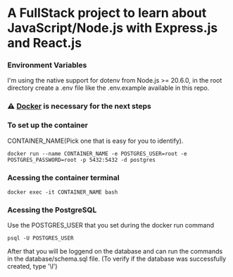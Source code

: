 # A FullStack project to learn about JavaScript/Node.js with Express.js and React.js

### Environment Variables
I'm using the native support for dotenv from Node.js >= 20.6.0,
in the root directory create a .env file like the .env.example available in this repo.

### :warning: [Docker](https://www.docker.com/products/docker-desktop/) is necessary for the next steps
### To set up the container
CONTAINER_NAME(Pick one that is easy for you to identify).
```
docker run --name CONTAINER_NAME -e POSTGRES_USER=root -e POSTGRES_PASSWORD=root -p 5432:5432 -d postgres
```
### Acessing the container terminal
 ```
 docker exec -it CONTAINER_NAME bash
 ```
### Acessing the PostgreSQL
Use the POSTGRES_USER that you set during the docker run command
```
psql -U POSTGRES_USER

```
After that you will be loggend on the database and can run the commands in the database/schema.sql file.
(To verify if the database was successfully created, type '\l')

